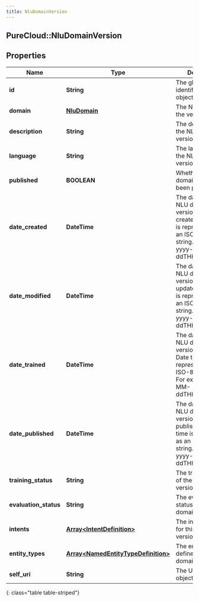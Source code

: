 ```yaml
---
title: NluDomainVersion
---
```

## PureCloud::NluDomainVersion

## Properties

|Name | Type | Description | Notes|
|------------ | ------------- | ------------- | -------------|
| **id** | **String** | The globally unique identifier for the object. | [optional] |
| **domain** | [**NluDomain**](NluDomain.html) | The NLU domain of the version. | [optional] |
| **description** | **String** | The description of the NLU domain version. | [optional] |
| **language** | **String** | The language that the NLU domain version supports. | |
| **published** | **BOOLEAN** | Whether this NLU domain version has been published. | [optional] |
| **date_created** | **DateTime** | The date when the NLU domain version was created. Date time is represented as an ISO-8601 string. For example: yyyy-MM-ddTHH:mm:ss.SSSZ | [optional] |
| **date_modified** | **DateTime** | The date when the NLU domain version was updated. Date time is represented as an ISO-8601 string. For example: yyyy-MM-ddTHH:mm:ss.SSSZ | [optional] |
| **date_trained** | **DateTime** | The date when the NLU domain version was trained. Date time is represented as an ISO-8601 string. For example: yyyy-MM-ddTHH:mm:ss.SSSZ | [optional] |
| **date_published** | **DateTime** | The date when the NLU domain version was published. Date time is represented as an ISO-8601 string. For example: yyyy-MM-ddTHH:mm:ss.SSSZ | [optional] |
| **training_status** | **String** | The training status of the NLU domain version. | [optional] |
| **evaluation_status** | **String** | The evaluation status of the NLU domain version. | [optional] |
| **intents** | [**Array&lt;IntentDefinition&gt;**](IntentDefinition.html) | The intents defined for this NLU domain version. | [optional] |
| **entity_types** | [**Array&lt;NamedEntityTypeDefinition&gt;**](NamedEntityTypeDefinition.html) | The entity types defined for this NLU domain version. | [optional] |
| **self_uri** | **String** | The URI for this object | [optional] |
{: class="table table-striped"}



